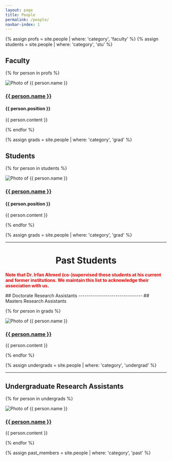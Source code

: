 ```yaml
---
layout: page
title: People
permalink: /people/
navbar-index: 1
---
```


{% assign profs = site.people | where: 'category', 'faculty' %}
{% assign students = site.people | where: 'category', 'stu' %}

## Faculty

{% for person in profs %}

<section class="profile">
  <img src="/assets/img/people/{{ person.photo }}.jpg" alt="Photo of {{ person.name }}">
  <div class="info">
    <a href="{{ person.website }}"><h3>{{ person.name }}</h3></a>
    <h4>{{ person.position }}</h4>
    <p>{{ person.content }}</p>
  </div>
</section>

{% endfor %}

{% assign grads = site.people | where: 'category', 'grad' %}

## Students

{% for person in students %}

<section class="profile">
  <img src="/assets/img/people/{{ person.photo }}.jpg" alt="Photo of {{ person.name }}">
  <div class="info">
    <a href="{{ person.website }}"><h3>{{ person.name }}</h3></a>
    <h4>{{ person.position }}</h4>
    <p>{{ person.content }}</p>
  </div>
</section>

{% endfor %}

{% assign grads = site.people | where: 'category', 'grad' %}

-------------------------------
<h1><center>Past Students</center></h1>
<font color="red"><b><p>Note that Dr. Irfan Ahmed (co-)supervised these students at his current and former institutions. We maintain this list to acknowledge their association with us.
    </p></b></font>
## Doctorate Research Assistants
-------------------------------
## Masters Research Assistants

{% for person in grads %}

<section class="profile">
  <img src="/assets/img/people/{{ person.photo }}.jpg" alt="Photo of {{ person.name }}">
  <div class="info">
    <a href="{{ person.website }}"><h3>{{ person.name }}</h3></a>
    <p>{{ person.content }}</p>
  </div>
</section>

{% endfor %}

{% assign undergrads = site.people | where: 'category', 'undergrad' %}

------------------------------------

## Undergraduate Research Assistants

{% for person in undergrads %}

<section class="profile">
  <img src="/assets/img/people/{{ person.photo }}.jpg" alt="Photo of {{ person.name }}">
  <div class="info">
    <a href="{{ person.website }}"><h3>{{ person.name }}</h3></a>
    <p>{{ person.content }}</p>
  </div>
</section>

{% endfor %}

{% assign past_members = site.people | where: 'category', 'past' %}

